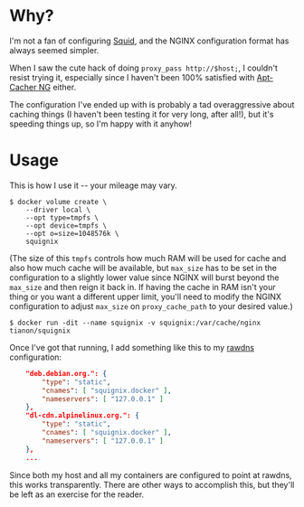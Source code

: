 # Why?

I'm not a fan of configuring [Squid](http://www.squid-cache.org/), and the NGINX configuration format has always seemed simpler.

When I saw the cute hack of doing `proxy_pass http://$host;`, I couldn't resist trying it, especially since I haven't been 100% satisfied with [Apt-Cacher NG](https://www.unix-ag.uni-kl.de/~bloch/acng/) either.

The configuration I've ended up with is probably a tad overaggressive about caching things (I haven't been testing it for very long, after all!), but it's speeding things up, so I'm happy with it anyhow!

# Usage

This is how I use it -- your mileage may vary.

```console
$ docker volume create \
	--driver local \
	--opt type=tmpfs \
	--opt device=tmpfs \
	--opt o=size=1048576k \
	squignix
```

(The size of this `tmpfs` controls how much RAM will be used for cache and also how much cache will be available, but `max_size` has to be set in the configuration to a slightly lower value since NGINX will burst beyond the `max_size` and then reign it back in.  If having the cache in RAM isn't your thing or you want a different upper limit, you'll need to modify the NGINX configuration to adjust `max_size` on `proxy_cache_path` to your desired value.)

```console
$ docker run -dit --name squignix -v squignix:/var/cache/nginx tianon/squignix
```

Once I've got that running, I add something like this to my [rawdns](https://github.com/tianon/rawdns#readme) configuration:

```json
	"deb.debian.org.": {
		"type": "static",
		"cnames": [ "squignix.docker" ],
		"nameservers": [ "127.0.0.1" ]
	},
	"dl-cdn.alpinelinux.org.": {
		"type": "static",
		"cnames": [ "squignix.docker" ],
		"nameservers": [ "127.0.0.1" ]
	},
	...
```

Since both my host and all my containers are configured to point at rawdns, this works transparently.  There are other ways to accomplish this, but they'll be left as an exercise for the reader.
